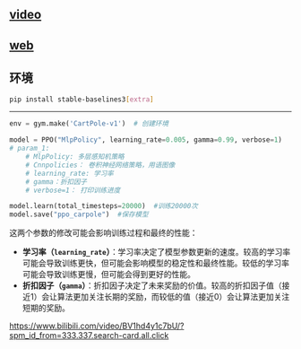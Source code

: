 ## [video](https://www.bilibili.com/video/BV1ca41187qB/?spm_id_from=333.337.search-card.all.click&vd_source=d83fadd3138d002993b778881de0f2e9)
## [web](https://stable-baselines3.readthedocs.io/en/master/)


## 环境
```bash
pip install stable-baselines3[extra]

```


----
```python
env = gym.make('CartPole-v1')  # 创建环境

model = PPO("MlpPolicy", learning_rate=0.005, gamma=0.99, verbose=1)
# param_1: 
	# MlpPolicy: 多层感知机策略
	# Cnnpolicies： 卷积神经网络策略，用语图像
	# learning_rate: 学习率
	# gamma：折扣因子
	# verbose=1： 打印训练进度

model.learn(total_timesteps=20000)  #训练20000次
model.save("ppo_carpole")  #保存模型

````

这两个参数的修改可能会影响训练过程和最终的性能：

- **学习率（`learning_rate`）**：学习率决定了模型参数更新的速度。较高的学习率可能会导致训练更快，但可能会影响模型的稳定性和最终性能。较低的学习率可能会导致训练更慢，但可能会得到更好的性能。
- **折扣因子（`gamma`）**：折扣因子决定了未来奖励的价值。较高的折扣因子值（接近1）会让算法更加关注长期的奖励，而较低的值（接近0）会让算法更加关注短期的奖励。









https://www.bilibili.com/video/BV1hd4y1c7bU/?spm_id_from=333.337.search-card.all.click




